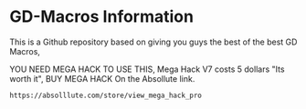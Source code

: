 # GD-Macros Information
This is a Github repository based on giving you guys the best of the best GD Macros,

YOU NEED MEGA HACK TO USE THIS, Mega Hack V7 costs 5 dollars "Its worth it", BUY MEGA HACK On the Absollute link.
```html
https://absolllute.com/store/view_mega_hack_pro
```
